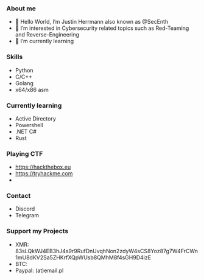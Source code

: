 ### About me
- 👋 Hello World, I’m Justin Herrmann also known as @SecEnth 
- 👀 I’m interested in Cybersecurity related topics such as Red-Teaming and Reverse-Engineering 
- 🌱 I’m currently learning

### Skills
- Python
- C/C++
- Golang
- x64/x86 asm

### Currently learning 
- Active Directory
- Powershell
- .NET C#
- Rust

### Playing CTF
- https://hackthebox.eu
- https://tryhackme.com
- 
### Contact 
- Discord
- Telegram
  
### Support my Projects
- XMR: 83sLQkWJ4EB3hJ4s9r9RufDnUvqhNon2zdyW4sCS8Yoz87g7W4FrCWn1mU8dKV2Sa5ZHKrfXQpWUsb8QMhM8f4sGH9D4izE
- BTC: 
- Paypal: (at)email.pl
